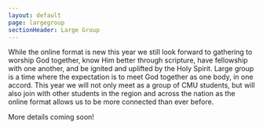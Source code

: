 ```yaml
---
layout: default
page: largegroup
sectionHeader: Large Group
---
```


<p>
While the online format is new this year we still look forward to gathering to worship God together, know Him better through scripture, have fellowship with one another, and be ignited and uplifted by the Holy Spirit. Large group is a time where the expectation is to meet God together as one body, in one accord. This year we will not only meet as a group of CMU students, but will also join with other students in the region and across the nation as the online format allows us to be more connected than ever before.
</p>
<p>
More details coming soon!
</p>
<!-- <p>
Large group is a weekly event where all of the small groups gather in one place to worship God through music, know Him better through scripture, have fellowship with one another, and be ignited and uplifted by the Holy Spirit. Large Group is a time where the expectation is to meet God together as one body, in one accord. After Large Group, it is an InterVarsity tradition to get dinner together at Resnik and socialize. Come join us!
</p>
<br/>
<p>
This semester we will spend most weeks studying and discussing Acts and considering themes of being faithful witnesses, God’s providence, and community with other believers.
</p>

<div class="cogs cogs-large">
	<dl>
		<dt>Location<a href="#location-addendum"><sup>*</sup></a></dt> <dd>Danforth Lounge (UC 2nd floor)</dd>
		<dt>Time</dt> <dd>Fridays, 5:00 pm &mdash; 6:30 pm</dd>
	</dl>
</div>

<p id="location-addendum">
	<sup>*</sup>Check the slack for any last minute changes
</p> -->
